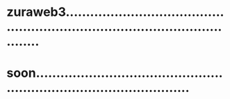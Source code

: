 # zuraweb3....................................................................................................
# soon...........................................................................................
